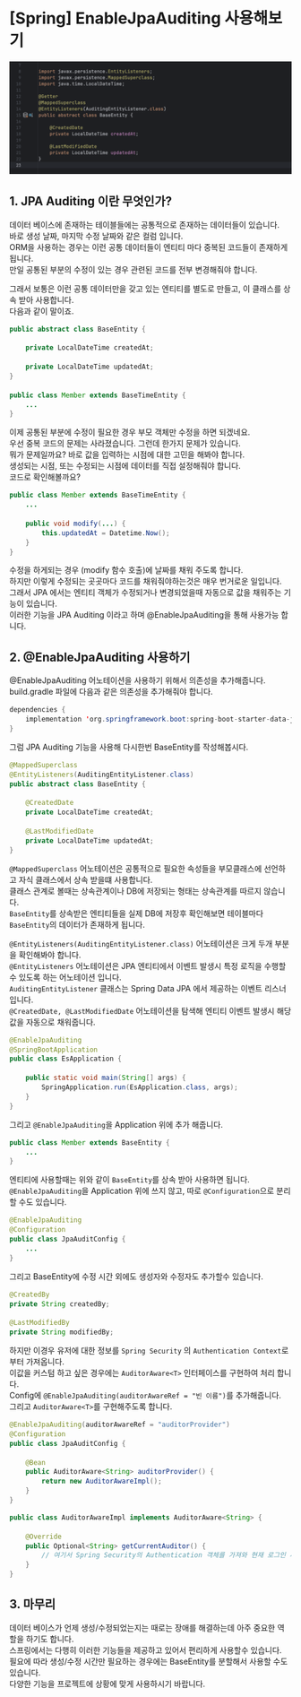 # [Spring] EnableJpaAuditing 사용해보기

![intro](./images/BaseEntity.png)

## 1. JPA Auditing 이란 무엇인가?

데이터 베이스에 존재하는 테이블들에는 공통적으로 존재하는 데이터들이 있습니다.  
바로 생성 날짜, 마지막 수정 날짜와 같은 컬럼 입니다.   
ORM을 사용하는 경우는 이런 공통 데이터들이 엔티티 마다 중복된 코드들이 존재하게 됩니다.  
만일 공통된 부분의 수정이 있는 경우 관련된 코드를 전부 변경해줘야 합니다.  

그래서 보통은 이런 공통 데이터만을 갖고 있는 엔티티를 별도로 만들고, 이 클래스를 상속 받아 사용합니다.  
다음과 같이 말이죠.

```java
public abstract class BaseEntity {

    private LocalDateTime createdAt;

    private LocalDateTime updatedAt;
}

public class Member extends BaseTimeEntity {
    ...
}
```

이제 공통된 부분에 수정이 필요한 경우 부모 객체만 수정을 하면 되겠네요.  
우선 중복 코드의 문제는 사라졌습니다. 그런데 한가지 문제가 있습니다.  
뭐가 문제일까요? 바로 값을 입력하는 시점에 대한 고민을 해봐야 합니다.  
생성되는 시점, 또는 수정되는 시점에 데이터를 직접 설정해줘야 합니다.  
코드로 확인해볼까요?  

```java
public class Member extends BaseTimeEntity {
    ...

    public void modify(...) {
        this.updatedAt = Datetime.Now();
    }
}
```

수정을 하게되는 경우 (modify 함수 호출)에 날짜를 채워 주도록 합니다.  
하지만 이렇게 수정되는 곳곳마다 코드를 채워줘야하는것은 매우 번거로운 일입니다.  
그래서 JPA 에서는 엔티티 객체가 수정되거나 변경되었을때 자동으로 값을 채워주는 기능이 있습니다.  
이러한 기능을 JPA Auditing 이라고 하며 @EnableJpaAuditing을 통해 사용가능 합니다.  

## 2. @EnableJpaAuditing 사용하기

@EnableJpaAuditing 어노테이션을 사용하기 위해서 의존성을 추가해줍니다.
build.gradle 파일에 다음과 같은 의존성을 추가해줘야 합니다.  

```java
dependencies {
	implementation 'org.springframework.boot:spring-boot-starter-data-jpa'
}
```

그럼 JPA Auditing 기능을 사용해 다시한번 BaseEntity를 작성해봅시다.  

```java
@MappedSuperclass
@EntityListeners(AuditingEntityListener.class)
public abstract class BaseEntity {

	@CreatedDate
    private LocalDateTime createdAt;

	@LastModifiedDate
    private LocalDateTime updatedAt;
}
```

`@MappedSuperclass` 어노테이션은 공통적으로 필요한 속성들을 부모클래스에 선언하고
자식 클래스에서 상속 받을떄 사용합니다.  
클래스 관계로 볼때는 상속관계이나 DB에 저장되는 형태는 상속관계를 따르지 않습니다.  
`BaseEntity`를 상속받은 엔티티들을 실제 DB에 저장후 확인해보면
테이블마다 `BaseEntity`의 데이터가 존재하게 됩니다.  

`@EntityListeners(AuditingEntityListener.class)` 어노테이션은 크게 두개 부분을 확인해봐야 합니다.  
`@EntityListeners` 어노테이션은 JPA 엔티티에서 이벤트 발생시 특정 로직을 수행할수 있도록 하는 어노테이션 입니다.  
`AuditingEntityListener` 클래스는 Spring Data JPA 에서 제공하는 이벤트 리스너입니다.  
`@CreatedDate, @LastModifiedDate` 어노테이션을 탐색해 엔티티 이벤트 발생시 해당 값을 자동으로 채워줍니다.  

```java
@EnableJpaAuditing
@SpringBootApplication
public class EsApplication {

	public static void main(String[] args) {
		SpringApplication.run(EsApplication.class, args);
	}
}
```

그리고 `@EnableJpaAuditing`을 Application 위에 추가 해줍니다.  

```java
public class Member extends BaseEntity {
    ...
}
```

엔티티에 사용할때는 위와 같이 `BaseEntity`를 상속 받아 사용하면 됩니다.  
`@EnableJpaAuditing`을 Application 위에 쓰지 않고, 따로 `@Configuration`으로 분리 할 수도 있습니다.  

```java
@EnableJpaAuditing
@Configuration
public class JpaAuditConfig {
    ...
}
```

그리고 BaseEntity에 수정 시간 외에도 생성자와 수정자도 추가할수 있습니다.  

```java
@CreatedBy
private String createdBy;

@LastModifiedBy
private String modifiedBy;
```

하지만 이경우 유저에 대한 정보를 `Spring Security` 의 `Authentication Context`로 부터 가져옵니다.  
이값을 커스텀 하고 싶은 경우에는 `AuditorAware<T>` 인터페이스를 구현하여 처리 합니다.  
Config에 `@EnableJpaAuditing(auditorAwareRef = "빈 이름")`를 추가해줍니다.  
그리고 `AuditorAware<T>`를 구현해주도록 합니다.  

```java
@EnableJpaAuditing(auditorAwareRef = "auditorProvider")
@Configuration
public class JpaAuditConfig {
    
    @Bean
    public AuditorAware<String> auditorProvider() {
        return new AuditorAwareImpl();
    }
}
```

```java
public class AuditorAwareImpl implements AuditorAware<String> {

    @Override
    public Optional<String> getCurrentAuditor() {
        // 여기서 Spring Security의 Authentication 객체를 가져와 현재 로그인 사용자 정보를 가져와 리턴한다.  
    }
}
```

## 3. 마무리

데이터 베이스가 언제 생성/수정되었는지는 때로는 장애를 해결하는데 아주 중요한 역할을 하기도 합니다.  
스프링에서는 다행히 이러한 기능들을 제공하고 있어서 편리하게 사용할수 있습니다.  
필요에 따라 생성/수정 시간만 필요하는 경우에는 BaseEntity를 분할해서 사용할 수도 있습니다.  
다양한 기능을 프로젝트에 상황에 맞게 사용하시기 바랍니다.  
